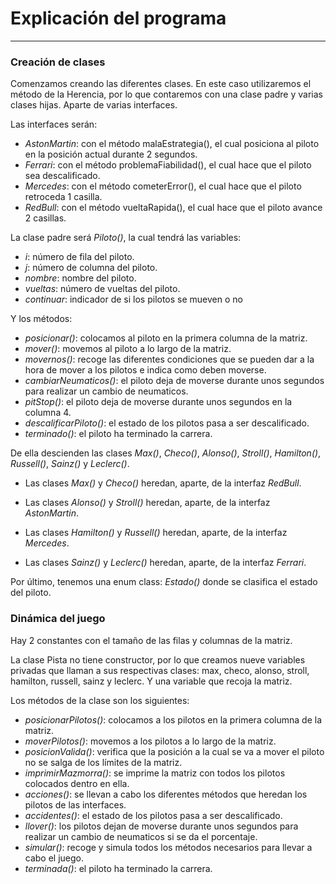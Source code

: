 # Explicación del programa

***

### Creación de clases

Comenzamos creando las diferentes clases.
En este caso utilizaremos el método de la Herencia, por lo que contaremos con una clase padre y varias clases hijas.
Aparte de varias interfaces.

Las interfaces serán:

* _AstonMartin_: con el método malaEstrategia(), el cual posiciona al piloto en la posición actual durante 2 segundos.
* _Ferrari_: con el método problemaFiabilidad(), el cual hace que el piloto sea descalificado.
* _Mercedes_: con el método cometerError(), el cual hace que el piloto retroceda 1 casilla.
* _RedBull_: con el método vueltaRapida(), el cual hace que el piloto avance 2 casillas.

La clase padre será _Piloto()_, la cual tendrá las variables:

* _i_: número de fila del piloto.
* _j_: número de columna del piloto.
* _nombre_: nombre del piloto.
* _vueltas_: número de vueltas del piloto.
* _continuar_: indicador de si los pilotos se mueven o no

Y los métodos:

* _posicionar()_: colocamos al piloto en la primera columna de la matriz.
* _mover()_: movemos al piloto a lo largo de la matriz.
* _movernos()_: recoge las diferentes condiciones que se pueden dar a la hora de mover a los pilotos e indica como deben moverse.
* _cambiarNeumaticos()_: el piloto deja de moverse durante unos segundos para realizar un cambio de neumaticos.
* _pitStop()_: el piloto deja de moverse durante unos segundos en la columna 4.
* _descalificarPiloto()_: el estado de los pilotos pasa a ser descalificado.
* _terminado()_: el piloto ha terminado la carrera.

De ella descienden las clases _Max()_, _Checo()_, _Alonso()_, _Stroll()_, _Hamilton()_, _Russell()_, _Sainz()_ y _Leclerc()_.

* Las clases _Max()_ y _Checo()_ heredan, aparte, de la interfaz _RedBull_.

* Las clases _Alonso()_ y _Stroll()_ heredan, aparte, de la interfaz _AstonMartin_.

* Las clases _Hamilton()_ y _Russell()_ heredan, aparte, de la interfaz _Mercedes_.

* Las clases _Sainz()_ y _Leclerc()_ heredan, aparte, de la interfaz _Ferrari_.

Por último, tenemos una enum class: _Estado()_ donde se clasifica el estado del piloto.


### Dinámica del juego

Hay 2 constantes con el tamaño de las filas y columnas de la matriz.

La clase Pista no tiene constructor, por lo que creamos nueve variables privadas que llaman a sus respectivas clases:
max, checo, alonso, stroll, hamilton, russell, sainz y leclerc. Y una variable que recoja la matriz.

Los métodos de la clase son los siguientes:

* _posicionarPilotos()_: colocamos a los pilotos en la primera columna de la matriz.
* _moverPilotos()_: movemos a los pilotos a lo largo de la matriz.
* _posicionValida()_: verifica que la posición a la cual se va a mover el piloto no se salga de los límites de la matriz.
* _imprimirMazmorra()_: se imprime la matriz con todos los pilotos colocados dentro en ella.
* _acciones()_: se llevan a cabo los diferentes métodos que heredan los pilotos de las interfaces.
* _accidentes()_: el estado de los pilotos pasa a ser descalificado.
* _llover()_: los pilotos dejan de moverse durante unos segundos para realizar un cambio de neumaticos si se da el porcentaje.
* _simular()_: recoge y simula todos los métodos necesarios para llevar a cabo el juego.
* _terminada()_: el piloto ha terminado la carrera.